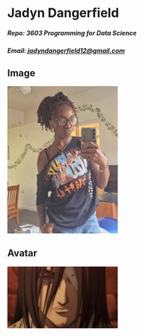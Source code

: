 # Jadyn Dangerfield
##### Repo: 3603 Programming for Data Science
##### Email: jadyndangerfield12@gmail.com

## Image
<img src='https://github.com/jay-d515/3603-101-DatSci/blob/main/20250826_095206.jpg' width='250'>

## Avatar
<img src='https://github.com/jay-d515/3603-101-DatSci/blob/main/a8bf4b90a9893317d347c01c4d1619aa.jpg' width='250'>
